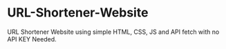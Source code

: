 # URL-Shortener-Website
URL Shortener Website using simple HTML, CSS, JS and API fetch with no API KEY Needed. 

